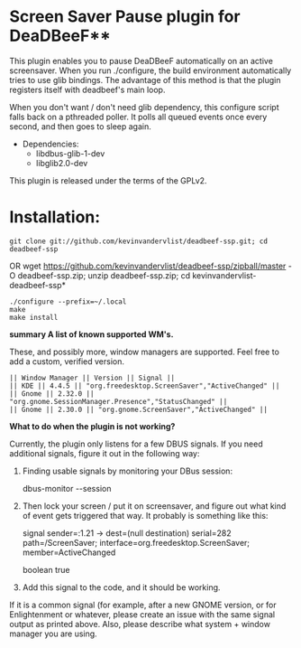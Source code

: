 # Screen Saver Pause plugin for DeaDBeeF**

This plugin enables you to pause DeaDBeeF automatically on 
an active screensaver. When you run ./configure, the build environment 
automatically tries to use glib bindings. The advantage of this method is that
the plugin registers itself with deadbeef's main loop. 

When you don't want / don't need glib dependency, this configure script 
falls back on a pthreaded poller. It polls all queued events once every 
second, and then goes to sleep again. 

 - Dependencies:
    - libdbus-glib-1-dev
    - libglib2.0-dev

This plugin is released under the terms of the GPLv2. 

# Installation:

    git clone git://github.com/kevinvandervlist/deadbeef-ssp.git; cd deadbeef-ssp
OR
    wget https://github.com/kevinvandervlist/deadbeef-ssp/zipball/master -O deadbeef-ssp.zip; unzip deadbeef-ssp.zip; cd kevinvandervlist-deadbeef-ssp*

    ./configure --prefix=~/.local
    make
    make install

**summary A list of known supported WM's.**

These, and possibly more, window managers are supported. Feel free to add a custom, verified version. 

    || Window Manager || Version || Signal ||
    || KDE || 4.4.5 || "org.freedesktop.ScreenSaver","ActiveChanged" ||
    || Gnome || 2.32.0 || "org.gnome.SessionManager.Presence","StatusChanged" ||
    || Gnome || 2.30.0 || "org.gnome.ScreenSaver","ActiveChanged" ||

**What to do when the plugin is not working?**

Currently, the plugin only listens for a few DBUS signals. If you need additional signals, figure it out in the following way:

 1. Finding usable signals by monitoring your DBus session:

    dbus-monitor --session

 2. Then lock your screen / put it on screensaver, and figure out what kind of event gets triggered that way. It probably is something like this:

    signal sender=:1.21 -> dest=(null destination) serial=282 path=/ScreenSaver; interface=org.freedesktop.ScreenSaver; member=ActiveChanged
    
    boolean true

 3. Add this signal to the code, and it should be working. 

If it is a common signal (for example, after a new GNOME version, or for Enlightenment or whatever, please create an issue with the same signal output as printed above. 
Also, please describe what system + window manager you are using.
